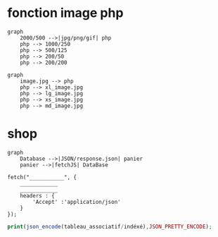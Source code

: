 # fonction image php

```mermaid
graph
    2000/500 -->|jpg/png/gif| php
    php --> 1000/250
    php --> 500/125
    php --> 200/50
    php --> 200/200
```

```mermaid
graph
    image.jpg --> php
    php --> xl_image.jpg
    php --> lg_image.jpg
    php --> xs_image.jpg
    php --> md_image.jpg
```

# shop

```mermaid
graph
    Database -->|JSON/response.json| panier
    panier -->|fetchJS| DataBase

```

```JS
fetch("___________", {
    ____________
    ____________
    headers : {
        'Accept' :'application/json'
    }
});
```

```php
print(json_encode(tableau_associatif/indéxé),JSON_PRETTY_ENCODE);
```
